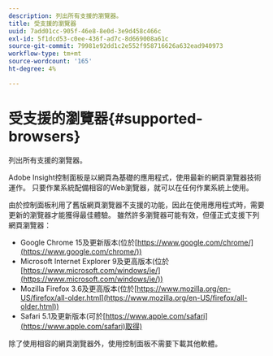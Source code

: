 ```yaml
---
description: 列出所有支援的瀏覽器。
title: 受支援的瀏覽器
uuid: 7add01cc-905f-46e8-8e0d-3e9d458c466c
exl-id: 5f1dcd53-c0ee-436f-ad7c-8d669008a61c
source-git-commit: 79981e92dd1c2e552f958716626a632ead940973
workflow-type: tm+mt
source-wordcount: '165'
ht-degree: 4%

---
```


# 受支援的瀏覽器{#supported-browsers}

列出所有支援的瀏覽器。

Adobe Insight控制面板是以網頁為基礎的應用程式，使用最新的網頁瀏覽器技術運作。 只要作業系統配備相容的Web瀏覽器，就可以在任何作業系統上使用。

由於控制面板利用了舊版網頁瀏覽器不支援的功能，因此在使用應用程式時，需要更新的瀏覽器才能獲得最佳體驗。 雖然許多瀏覽器可能有效，但僅正式支援下列網頁瀏覽器：

* Google Chrome 15及更新版本(位於[https://www.google.com/chrome/](https://www.google.com/chrome/))
* Microsoft Internet Explorer 9及更高版本(位於[https://www.microsoft.com/windows/ie/](https://www.microsoft.com/windows/ie/))
* Mozilla Firefox 3.6及更高版本(位於[https://www.mozilla.org/en-US/firefox/all-older.html](https://www.mozilla.org/en-US/firefox/all-older.html))
* Safari 5.1及更新版本(可於[https://www.apple.com/safari](https://www.apple.com/safari)取得)

除了使用相容的網頁瀏覽器外，使用控制面板不需要下載其他軟體。
